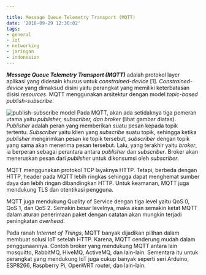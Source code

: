 ```yaml
---

title: Message Queue Telemetry Transport (MQTT)
date: '2016-09-29 12:30:02'
tags:
- general
- iot
- networking
- jaringan
- indonesian
---
```


***Message Queue Telemetry Transport (MQTT)*** adalah protokol layer aplikasi yang didesain khusus untuk *constrained-device* [1]. *Constrained-device* yang dimaksud disini yaitu perangkat yang memiliki keterbatasan disisi *resources*. MQTT menggunakan arsitektur dengan model *topic-based publish-subscribe*.

![publish-subscribe model](https://rizkidoank.sgp1.digitaloceanspaces.com/rizkidoank/images/2016/09/mqtt_01.png)
Pada MQTT, akan ada setidaknya tiga pemeran utama yaitu *publisher, subscriber, dan broker* (lihat gambar diatas). *Publisher* adalah peran yang memberikan suatu pesan kepada topik tertentu. *Subscriber* yaitu klien yang *subscribe* suatu topik, sehingga ketika *publisher* mengirimkan pesan ke topik tersebut, *subscriber* dengan topik yang sama akan menerima pesan tersebut. Lalu, yang terakhir yaitu *broker*, ia berperan sebagai perantara antara *publisher* dan *subscriber*. Broker akan meneruskan pesan dari *publisher* untuk dikonsumsi oleh *subscriber*.

MQTT menggunakan protokol TCP layaknya HTTP. Tetapi, berbeda dengan HTTP, header pada MQTT lebih ringkas sehingga dapat menghemat sumber daya dan lebih ringan dibandingkan HTTP. Untuk keamanan, MQTT juga mendukung TLS dan otentikasi pengguna.

MQTT juga mendukung Quality of Service dengan tiga level yaitu QoS 0, QoS 1, dan QoS 2. Semakin besar levelnya, maka akan semakin ketat MQTT dalam aturan penerimaan paket dengan catatan akan mungkin terjadi peningkatan *overhead*.

Pada ranah *Internet of Things*, MQTT banyak dijadikan pilihan dalam membuat solusi IoT setelah HTTP. Karena, MQTT cenderung mudah dalam penggunaannya. Contoh broker yang mendukung MQTT antara lain mosquitto, RabbitMQ, HiveMQ, ActiveMQ, dan lain-lain. Sementara itu untuk perangkat yang mendukung IoT juga cukup banyak seperti seri Arduino, ESP8266, Raspberry Pi, OpenWRT router, dan lain-lain.